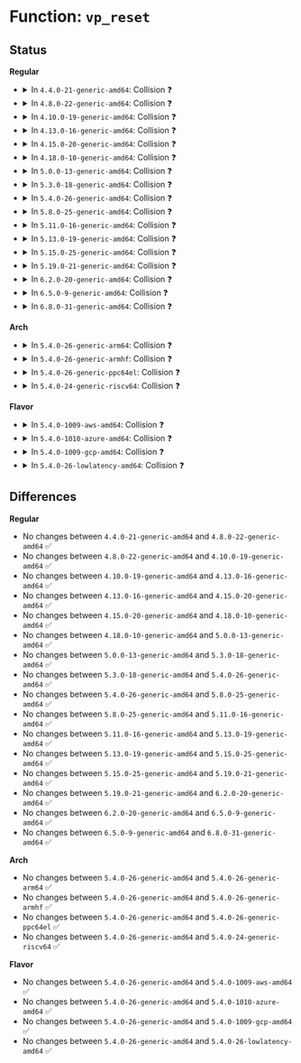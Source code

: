 # Function: <code>vp_reset</code>

## Status
<b>Regular</b>
<ul>
<li>
<details>
<summary>In <code>4.4.0-21-generic-amd64</code>: Collision ❓</summary>

```c
void vp_reset(struct virtio_device * vdev)
```

```json
{
  "name": "vp_reset",
  "collision_type": "Static-Static Collision",
  "inline_type": "No",
  "funcs": [
    {
      "addr": 18446744071583830816,
      "name": "vp_reset",
      "external": false,
      "loc": "drivers/virtio/virtio_pci_modern.c:269",
      "file": "drivers/virtio/virtio_pci_modern.c",
      "inline": "seen, unknown",
      "caller_inline": [],
      "caller_func": []
    },
    {
      "addr": 18446744071583839264,
      "name": "vp_reset",
      "external": false,
      "loc": "drivers/virtio/virtio_pci_legacy.c:93",
      "file": "drivers/virtio/virtio_pci_legacy.c",
      "inline": "seen, unknown",
      "caller_inline": [],
      "caller_func": []
    }
  ],
  "symbols": [
    {
      "addr": 18446744071583830816,
      "name": "vp_reset",
      "section": ".text",
      "bind": "STB_LOCAL",
      "size": 58
    },
    {
      "addr": 18446744071583839264,
      "name": "vp_reset",
      "section": ".text",
      "bind": "STB_LOCAL",
      "size": 58
    }
  ]
}
```
</details>
</li>
<li>
<details>
<summary>In <code>4.8.0-22-generic-amd64</code>: Collision ❓</summary>

```c
void vp_reset(struct virtio_device * vdev)
```

```json
{
  "name": "vp_reset",
  "collision_type": "Static-Static Collision",
  "inline_type": "No",
  "funcs": [
    {
      "addr": 18446744071584160000,
      "name": "vp_reset",
      "external": false,
      "loc": "drivers/virtio/virtio_pci_modern.c:270",
      "file": "drivers/virtio/virtio_pci_modern.c",
      "inline": "seen, unknown",
      "caller_inline": [],
      "caller_func": []
    },
    {
      "addr": 18446744071584168176,
      "name": "vp_reset",
      "external": false,
      "loc": "drivers/virtio/virtio_pci_legacy.c:93",
      "file": "drivers/virtio/virtio_pci_legacy.c",
      "inline": "seen, unknown",
      "caller_inline": [],
      "caller_func": []
    }
  ],
  "symbols": [
    {
      "addr": 18446744071584160000,
      "name": "vp_reset",
      "section": ".text",
      "bind": "STB_LOCAL",
      "size": 74
    },
    {
      "addr": 18446744071584168176,
      "name": "vp_reset",
      "section": ".text",
      "bind": "STB_LOCAL",
      "size": 58
    }
  ]
}
```
</details>
</li>
<li>
<details>
<summary>In <code>4.10.0-19-generic-amd64</code>: Collision ❓</summary>

```c
void vp_reset(struct virtio_device * vdev)
```

```json
{
  "name": "vp_reset",
  "collision_type": "Static-Static Collision",
  "inline_type": "No",
  "funcs": [
    {
      "addr": 18446744071584341136,
      "name": "vp_reset",
      "external": false,
      "loc": "drivers/virtio/virtio_pci_modern.c:270",
      "file": "drivers/virtio/virtio_pci_modern.c",
      "inline": "seen, unknown",
      "caller_inline": [],
      "caller_func": []
    },
    {
      "addr": 18446744071584349456,
      "name": "vp_reset",
      "external": false,
      "loc": "drivers/virtio/virtio_pci_legacy.c:93",
      "file": "drivers/virtio/virtio_pci_legacy.c",
      "inline": "seen, unknown",
      "caller_inline": [],
      "caller_func": []
    }
  ],
  "symbols": [
    {
      "addr": 18446744071584341136,
      "name": "vp_reset",
      "section": ".text",
      "bind": "STB_LOCAL",
      "size": 74
    },
    {
      "addr": 18446744071584349456,
      "name": "vp_reset",
      "section": ".text",
      "bind": "STB_LOCAL",
      "size": 58
    }
  ]
}
```
</details>
</li>
<li>
<details>
<summary>In <code>4.13.0-16-generic-amd64</code>: Collision ❓</summary>

```c
void vp_reset(struct virtio_device * vdev)
```

```json
{
  "name": "vp_reset",
  "collision_type": "Static-Static Collision",
  "inline_type": "No",
  "funcs": [
    {
      "addr": 18446744071584422176,
      "name": "vp_reset",
      "external": false,
      "loc": "drivers/virtio/virtio_pci_modern.c:270",
      "file": "drivers/virtio/virtio_pci_modern.c",
      "inline": "seen, unknown",
      "caller_inline": [],
      "caller_func": []
    },
    {
      "addr": 18446744071584430816,
      "name": "vp_reset",
      "external": false,
      "loc": "drivers/virtio/virtio_pci_legacy.c:93",
      "file": "drivers/virtio/virtio_pci_legacy.c",
      "inline": "seen, unknown",
      "caller_inline": [],
      "caller_func": []
    }
  ],
  "symbols": [
    {
      "addr": 18446744071584422176,
      "name": "vp_reset",
      "section": ".text",
      "bind": "STB_LOCAL",
      "size": 74
    },
    {
      "addr": 18446744071584430816,
      "name": "vp_reset",
      "section": ".text",
      "bind": "STB_LOCAL",
      "size": 58
    }
  ]
}
```
</details>
</li>
<li>
<details>
<summary>In <code>4.15.0-20-generic-amd64</code>: Collision ❓</summary>

```c
void vp_reset(struct virtio_device * vdev)
```

```json
{
  "name": "vp_reset",
  "collision_type": "Static-Static Collision",
  "inline_type": "No",
  "funcs": [
    {
      "addr": 18446744071584829968,
      "name": "vp_reset",
      "external": false,
      "loc": "drivers/virtio/virtio_pci_modern.c:270",
      "file": "drivers/virtio/virtio_pci_modern.c",
      "inline": "seen, unknown",
      "caller_inline": [],
      "caller_func": []
    },
    {
      "addr": 18446744071584838752,
      "name": "vp_reset",
      "external": false,
      "loc": "drivers/virtio/virtio_pci_legacy.c:93",
      "file": "drivers/virtio/virtio_pci_legacy.c",
      "inline": "seen, unknown",
      "caller_inline": [],
      "caller_func": []
    }
  ],
  "symbols": [
    {
      "addr": 18446744071584829968,
      "name": "vp_reset",
      "section": ".text",
      "bind": "STB_LOCAL",
      "size": 74
    },
    {
      "addr": 18446744071584838752,
      "name": "vp_reset",
      "section": ".text",
      "bind": "STB_LOCAL",
      "size": 58
    }
  ]
}
```
</details>
</li>
<li>
<details>
<summary>In <code>4.18.0-10-generic-amd64</code>: Collision ❓</summary>

```c
void vp_reset(struct virtio_device * vdev)
```

```json
{
  "name": "vp_reset",
  "collision_type": "Static-Static Collision",
  "inline_type": "No",
  "funcs": [
    {
      "addr": 18446744071585060400,
      "name": "vp_reset",
      "external": false,
      "loc": "drivers/virtio/virtio_pci_modern.c:284",
      "file": "drivers/virtio/virtio_pci_modern.c",
      "inline": "seen, unknown",
      "caller_inline": [],
      "caller_func": []
    },
    {
      "addr": 18446744071585069456,
      "name": "vp_reset",
      "external": false,
      "loc": "drivers/virtio/virtio_pci_legacy.c:93",
      "file": "drivers/virtio/virtio_pci_legacy.c",
      "inline": "seen, unknown",
      "caller_inline": [],
      "caller_func": []
    }
  ],
  "symbols": [
    {
      "addr": 18446744071585060400,
      "name": "vp_reset",
      "section": ".text",
      "bind": "STB_LOCAL",
      "size": 74
    },
    {
      "addr": 18446744071585069456,
      "name": "vp_reset",
      "section": ".text",
      "bind": "STB_LOCAL",
      "size": 58
    }
  ]
}
```
</details>
</li>
<li>
<details>
<summary>In <code>5.0.0-13-generic-amd64</code>: Collision ❓</summary>

```c
void vp_reset(struct virtio_device * vdev)
```

```json
{
  "name": "vp_reset",
  "collision_type": "Static-Static Collision",
  "inline_type": "No",
  "funcs": [
    {
      "addr": 18446744071585169168,
      "name": "vp_reset",
      "external": false,
      "loc": "drivers/virtio/virtio_pci_modern.c:284",
      "file": "drivers/virtio/virtio_pci_modern.c",
      "inline": "seen, unknown",
      "caller_inline": [],
      "caller_func": []
    },
    {
      "addr": 18446744071585177776,
      "name": "vp_reset",
      "external": false,
      "loc": "drivers/virtio/virtio_pci_legacy.c:95",
      "file": "drivers/virtio/virtio_pci_legacy.c",
      "inline": "seen, unknown",
      "caller_inline": [],
      "caller_func": []
    }
  ],
  "symbols": [
    {
      "addr": 18446744071585169168,
      "name": "vp_reset",
      "section": ".text",
      "bind": "STB_LOCAL",
      "size": 74
    },
    {
      "addr": 18446744071585177776,
      "name": "vp_reset",
      "section": ".text",
      "bind": "STB_LOCAL",
      "size": 58
    }
  ]
}
```
</details>
</li>
<li>
<details>
<summary>In <code>5.3.0-18-generic-amd64</code>: Collision ❓</summary>

```c
void vp_reset(struct virtio_device * vdev)
```

```json
{
  "name": "vp_reset",
  "collision_type": "Static-Static Collision",
  "inline_type": "No",
  "funcs": [
    {
      "addr": 18446744071585381728,
      "name": "vp_reset",
      "external": false,
      "loc": "drivers/virtio/virtio_pci_modern.c:281",
      "file": "drivers/virtio/virtio_pci_modern.c",
      "inline": "seen, unknown",
      "caller_inline": [],
      "caller_func": []
    },
    {
      "addr": 18446744071585390192,
      "name": "vp_reset",
      "external": false,
      "loc": "drivers/virtio/virtio_pci_legacy.c:92",
      "file": "drivers/virtio/virtio_pci_legacy.c",
      "inline": "seen, unknown",
      "caller_inline": [],
      "caller_func": []
    }
  ],
  "symbols": [
    {
      "addr": 18446744071585381728,
      "name": "vp_reset",
      "section": ".text",
      "bind": "STB_LOCAL",
      "size": 77
    },
    {
      "addr": 18446744071585390192,
      "name": "vp_reset",
      "section": ".text",
      "bind": "STB_LOCAL",
      "size": 61
    }
  ]
}
```
</details>
</li>
<li>
<details>
<summary>In <code>5.4.0-26-generic-amd64</code>: Collision ❓</summary>

```c
void vp_reset(struct virtio_device * vdev)
```

```json
{
  "name": "vp_reset",
  "collision_type": "Static-Static Collision",
  "inline_type": "No",
  "funcs": [
    {
      "addr": 18446744071585522192,
      "name": "vp_reset",
      "external": false,
      "loc": "drivers/virtio/virtio_pci_modern.c:281",
      "file": "drivers/virtio/virtio_pci_modern.c",
      "inline": "seen, unknown",
      "caller_inline": [],
      "caller_func": []
    },
    {
      "addr": 18446744071585530704,
      "name": "vp_reset",
      "external": false,
      "loc": "drivers/virtio/virtio_pci_legacy.c:92",
      "file": "drivers/virtio/virtio_pci_legacy.c",
      "inline": "seen, unknown",
      "caller_inline": [],
      "caller_func": []
    }
  ],
  "symbols": [
    {
      "addr": 18446744071585522192,
      "name": "vp_reset",
      "section": ".text",
      "bind": "STB_LOCAL",
      "size": 77
    },
    {
      "addr": 18446744071585530704,
      "name": "vp_reset",
      "section": ".text",
      "bind": "STB_LOCAL",
      "size": 61
    }
  ]
}
```
</details>
</li>
<li>
<details>
<summary>In <code>5.8.0-25-generic-amd64</code>: Collision ❓</summary>

```c
void vp_reset(struct virtio_device * vdev)
```

```json
{
  "name": "vp_reset",
  "collision_type": "Static-Static Collision",
  "inline_type": "No",
  "funcs": [
    {
      "addr": 18446744071586239264,
      "name": "vp_reset",
      "external": false,
      "loc": "drivers/virtio/virtio_pci_modern.c:282",
      "file": "drivers/virtio/virtio_pci_modern.c",
      "inline": "seen, unknown",
      "caller_inline": [],
      "caller_func": []
    },
    {
      "addr": 18446744071586248000,
      "name": "vp_reset",
      "external": false,
      "loc": "drivers/virtio/virtio_pci_legacy.c:92",
      "file": "drivers/virtio/virtio_pci_legacy.c",
      "inline": "seen, unknown",
      "caller_inline": [],
      "caller_func": []
    }
  ],
  "symbols": [
    {
      "addr": 18446744071586239264,
      "name": "vp_reset",
      "section": ".text",
      "bind": "STB_LOCAL",
      "size": 79
    },
    {
      "addr": 18446744071586248000,
      "name": "vp_reset",
      "section": ".text",
      "bind": "STB_LOCAL",
      "size": 63
    }
  ]
}
```
</details>
</li>
<li>
<details>
<summary>In <code>5.11.0-16-generic-amd64</code>: Collision ❓</summary>

```c
void vp_reset(struct virtio_device * vdev)
```

```json
{
  "name": "vp_reset",
  "collision_type": "Static-Static Collision",
  "inline_type": "No",
  "funcs": [
    {
      "addr": 18446744071586357808,
      "name": "vp_reset",
      "external": false,
      "loc": "drivers/virtio/virtio_pci_modern.c:282",
      "file": "drivers/virtio/virtio_pci_modern.c",
      "inline": "seen, unknown",
      "caller_inline": [],
      "caller_func": []
    },
    {
      "addr": 18446744071586366224,
      "name": "vp_reset",
      "external": false,
      "loc": "drivers/virtio/virtio_pci_legacy.c:92",
      "file": "drivers/virtio/virtio_pci_legacy.c",
      "inline": "seen, unknown",
      "caller_inline": [],
      "caller_func": []
    }
  ],
  "symbols": [
    {
      "addr": 18446744071586357808,
      "name": "vp_reset",
      "section": ".text",
      "bind": "STB_LOCAL",
      "size": 79
    },
    {
      "addr": 18446744071586366224,
      "name": "vp_reset",
      "section": ".text",
      "bind": "STB_LOCAL",
      "size": 63
    }
  ]
}
```
</details>
</li>
<li>
<details>
<summary>In <code>5.13.0-19-generic-amd64</code>: Collision ❓</summary>

```c
void vp_reset(struct virtio_device * vdev)
```

```json
{
  "name": "vp_reset",
  "collision_type": "Static-Static Collision",
  "inline_type": "No",
  "funcs": [
    {
      "addr": 18446744071586245120,
      "name": "vp_reset",
      "external": false,
      "loc": "drivers/virtio/virtio_pci_modern.c:161",
      "file": "drivers/virtio/virtio_pci_modern.c",
      "inline": "seen, unknown",
      "caller_inline": [],
      "caller_func": []
    },
    {
      "addr": 18446744071586250848,
      "name": "vp_reset",
      "external": false,
      "loc": "drivers/virtio/virtio_pci_legacy.c:92",
      "file": "drivers/virtio/virtio_pci_legacy.c",
      "inline": "seen, unknown",
      "caller_inline": [],
      "caller_func": []
    }
  ],
  "symbols": [
    {
      "addr": 18446744071586245120,
      "name": "vp_reset",
      "section": ".text",
      "bind": "STB_LOCAL",
      "size": 69
    },
    {
      "addr": 18446744071586250848,
      "name": "vp_reset",
      "section": ".text",
      "bind": "STB_LOCAL",
      "size": 63
    }
  ]
}
```
</details>
</li>
<li>
<details>
<summary>In <code>5.15.0-25-generic-amd64</code>: Collision ❓</summary>

```c
void vp_reset(struct virtio_device * vdev)
```

```json
{
  "name": "vp_reset",
  "collision_type": "Static-Static Collision",
  "inline_type": "No",
  "funcs": [
    {
      "addr": 18446744071586755424,
      "name": "vp_reset",
      "external": false,
      "loc": "drivers/virtio/virtio_pci_modern.c:161",
      "file": "drivers/virtio/virtio_pci_modern.c",
      "inline": "seen, unknown",
      "caller_inline": [],
      "caller_func": []
    },
    {
      "addr": 18446744071586761392,
      "name": "vp_reset",
      "external": false,
      "loc": "drivers/virtio/virtio_pci_legacy.c:92",
      "file": "drivers/virtio/virtio_pci_legacy.c",
      "inline": "seen, unknown",
      "caller_inline": [],
      "caller_func": []
    }
  ],
  "symbols": [
    {
      "addr": 18446744071586755424,
      "name": "vp_reset",
      "section": ".text",
      "bind": "STB_LOCAL",
      "size": 69
    },
    {
      "addr": 18446744071586761392,
      "name": "vp_reset",
      "section": ".text",
      "bind": "STB_LOCAL",
      "size": 63
    }
  ]
}
```
</details>
</li>
<li>
<details>
<summary>In <code>5.19.0-21-generic-amd64</code>: Collision ❓</summary>

```c
void vp_reset(struct virtio_device * vdev)
```

```json
{
  "name": "vp_reset",
  "collision_type": "Static-Static Collision",
  "inline_type": "No",
  "funcs": [
    {
      "addr": 18446744071588031984,
      "name": "vp_reset",
      "external": false,
      "loc": "drivers/virtio/virtio_pci_modern.c:161",
      "file": "drivers/virtio/virtio_pci_modern.c",
      "inline": "seen, unknown",
      "caller_inline": [],
      "caller_func": []
    },
    {
      "addr": 18446744071588038304,
      "name": "vp_reset",
      "external": false,
      "loc": "drivers/virtio/virtio_pci_legacy.c:93",
      "file": "drivers/virtio/virtio_pci_legacy.c",
      "inline": "seen, unknown",
      "caller_inline": [],
      "caller_func": []
    }
  ],
  "symbols": [
    {
      "addr": 18446744071588031984,
      "name": "vp_reset",
      "section": ".text",
      "bind": "STB_LOCAL",
      "size": 79
    },
    {
      "addr": 18446744071588038304,
      "name": "vp_reset",
      "section": ".text",
      "bind": "STB_LOCAL",
      "size": 63
    }
  ]
}
```
</details>
</li>
<li>
<details>
<summary>In <code>6.2.0-20-generic-amd64</code>: Collision ❓</summary>

```c
void vp_reset(struct virtio_device * vdev)
```

```json
{
  "name": "vp_reset",
  "collision_type": "Static-Static Collision",
  "inline_type": "No",
  "funcs": [
    {
      "addr": 18446744071589409008,
      "name": "vp_reset",
      "external": false,
      "loc": "drivers/virtio/virtio_pci_modern.c:164",
      "file": "drivers/virtio/virtio_pci_modern.c",
      "inline": "seen, unknown",
      "caller_inline": [],
      "caller_func": []
    },
    {
      "addr": 18446744071589416528,
      "name": "vp_reset",
      "external": false,
      "loc": "drivers/virtio/virtio_pci_legacy.c:93",
      "file": "drivers/virtio/virtio_pci_legacy.c",
      "inline": "seen, unknown",
      "caller_inline": [],
      "caller_func": []
    }
  ],
  "symbols": [
    {
      "addr": 18446744071589409008,
      "name": "vp_reset",
      "section": ".text",
      "bind": "STB_LOCAL",
      "size": 79
    },
    {
      "addr": 18446744071589416528,
      "name": "vp_reset",
      "section": ".text",
      "bind": "STB_LOCAL",
      "size": 63
    }
  ]
}
```
</details>
</li>
<li>
<details>
<summary>In <code>6.5.0-9-generic-amd64</code>: Collision ❓</summary>

```c
void vp_reset(struct virtio_device * vdev)
```

```json
{
  "name": "vp_reset",
  "collision_type": "Static-Static Collision",
  "inline_type": "No",
  "funcs": [
    {
      "addr": 18446744071589708112,
      "name": "vp_reset",
      "external": false,
      "loc": "drivers/virtio/virtio_pci_modern.c:164",
      "file": "drivers/virtio/virtio_pci_modern.c",
      "inline": "seen, unknown",
      "caller_inline": [],
      "caller_func": []
    },
    {
      "addr": 18446744071589715712,
      "name": "vp_reset",
      "external": false,
      "loc": "drivers/virtio/virtio_pci_legacy.c:93",
      "file": "drivers/virtio/virtio_pci_legacy.c",
      "inline": "seen, unknown",
      "caller_inline": [],
      "caller_func": []
    }
  ],
  "symbols": [
    {
      "addr": 18446744071589708112,
      "name": "vp_reset",
      "section": ".text",
      "bind": "STB_LOCAL",
      "size": 79
    },
    {
      "addr": 18446744071589715712,
      "name": "vp_reset",
      "section": ".text",
      "bind": "STB_LOCAL",
      "size": 63
    }
  ]
}
```
</details>
</li>
<li>
<details>
<summary>In <code>6.8.0-31-generic-amd64</code>: Collision ❓</summary>

```c
void vp_reset(struct virtio_device * vdev)
```

```json
{
  "name": "vp_reset",
  "collision_type": "Static-Static Collision",
  "inline_type": "No",
  "funcs": [
    {
      "addr": 18446744071590041520,
      "name": "vp_reset",
      "external": false,
      "loc": "drivers/virtio/virtio_pci_modern.c:391",
      "file": "drivers/virtio/virtio_pci_modern.c",
      "inline": "seen, unknown",
      "caller_inline": [],
      "caller_func": []
    },
    {
      "addr": 18446744071590051568,
      "name": "vp_reset",
      "external": false,
      "loc": "drivers/virtio/virtio_pci_legacy.c:93",
      "file": "drivers/virtio/virtio_pci_legacy.c",
      "inline": "seen, unknown",
      "caller_inline": [],
      "caller_func": []
    }
  ],
  "symbols": [
    {
      "addr": 18446744071590041520,
      "name": "vp_reset",
      "section": ".text",
      "bind": "STB_LOCAL",
      "size": 103
    },
    {
      "addr": 18446744071590051568,
      "name": "vp_reset",
      "section": ".text",
      "bind": "STB_LOCAL",
      "size": 63
    }
  ]
}
```
</details>
</li>
</ul>
<b>Arch</b>
<ul>
<li>
<details>
<summary>In <code>5.4.0-26-generic-arm64</code>: Collision ❓</summary>

```c
void vp_reset(struct virtio_device * vdev)
```

```json
{
  "name": "vp_reset",
  "collision_type": "Static-Static Collision",
  "inline_type": "No",
  "funcs": [
    {
      "addr": 18446603336498180736,
      "name": "vp_reset",
      "external": false,
      "loc": "drivers/virtio/virtio_pci_modern.c:281",
      "file": "drivers/virtio/virtio_pci_modern.c",
      "inline": "seen, unknown",
      "caller_inline": [],
      "caller_func": []
    },
    {
      "addr": 18446603336498188976,
      "name": "vp_reset",
      "external": false,
      "loc": "drivers/virtio/virtio_pci_legacy.c:92",
      "file": "drivers/virtio/virtio_pci_legacy.c",
      "inline": "seen, unknown",
      "caller_inline": [],
      "caller_func": []
    }
  ],
  "symbols": [
    {
      "addr": 18446603336498180736,
      "name": "vp_reset",
      "section": ".text",
      "bind": "STB_LOCAL",
      "size": 108
    },
    {
      "addr": 18446603336498188976,
      "name": "vp_reset",
      "section": ".text",
      "bind": "STB_LOCAL",
      "size": 88
    }
  ]
}
```
</details>
</li>
<li>
<details>
<summary>In <code>5.4.0-26-generic-armhf</code>: Collision ❓</summary>

```c
void vp_reset(struct virtio_device * vdev)
```

```json
{
  "name": "vp_reset",
  "collision_type": "Static-Static Collision",
  "inline_type": "No",
  "funcs": [
    {
      "addr": 3230945276,
      "name": "vp_reset",
      "external": false,
      "loc": "drivers/virtio/virtio_pci_modern.c:281",
      "file": "drivers/virtio/virtio_pci_modern.c",
      "inline": "seen, unknown",
      "caller_inline": [],
      "caller_func": []
    },
    {
      "addr": 3230953168,
      "name": "vp_reset",
      "external": false,
      "loc": "drivers/virtio/virtio_pci_legacy.c:92",
      "file": "drivers/virtio/virtio_pci_legacy.c",
      "inline": "seen, unknown",
      "caller_inline": [],
      "caller_func": []
    }
  ],
  "symbols": [
    {
      "addr": 3230945276,
      "name": "vp_reset",
      "section": ".text",
      "bind": "STB_LOCAL",
      "size": 92
    },
    {
      "addr": 3230953168,
      "name": "vp_reset",
      "section": ".text",
      "bind": "STB_LOCAL",
      "size": 68
    }
  ]
}
```
</details>
</li>
<li>
<details>
<summary>In <code>5.4.0-26-generic-ppc64el</code>: Collision ❓</summary>

```c
void vp_reset(struct virtio_device * vdev)
```

```json
{
  "name": "vp_reset",
  "collision_type": "Static-Static Collision",
  "inline_type": "No",
  "funcs": [
    {
      "addr": 13835058055291415872,
      "name": "vp_reset",
      "external": false,
      "loc": "drivers/virtio/virtio_pci_modern.c:281",
      "file": "drivers/virtio/virtio_pci_modern.c",
      "inline": "seen, unknown",
      "caller_inline": [],
      "caller_func": []
    },
    {
      "addr": 13835058055291427952,
      "name": "vp_reset",
      "external": false,
      "loc": "drivers/virtio/virtio_pci_legacy.c:92",
      "file": "drivers/virtio/virtio_pci_legacy.c",
      "inline": "seen, unknown",
      "caller_inline": [],
      "caller_func": []
    }
  ],
  "symbols": [
    {
      "addr": 13835058055291415872,
      "name": "vp_reset",
      "section": ".text",
      "bind": "STB_LOCAL",
      "size": 140
    },
    {
      "addr": 13835058055291427952,
      "name": "vp_reset",
      "section": ".text",
      "bind": "STB_LOCAL",
      "size": 104
    }
  ]
}
```
</details>
</li>
<li>
<details>
<summary>In <code>5.4.0-24-generic-riscv64</code>: Collision ❓</summary>

```c
void vp_reset(struct virtio_device * vdev)
```

```json
{
  "name": "vp_reset",
  "collision_type": "Static-Static Collision",
  "inline_type": "No",
  "funcs": [
    {
      "addr": 18446743936275961568,
      "name": "vp_reset",
      "external": false,
      "loc": "drivers/virtio/virtio_pci_modern.c:281",
      "file": "drivers/virtio/virtio_pci_modern.c",
      "inline": "seen, unknown",
      "caller_inline": [],
      "caller_func": []
    },
    {
      "addr": 18446743936275969748,
      "name": "vp_reset",
      "external": false,
      "loc": "drivers/virtio/virtio_pci_legacy.c:92",
      "file": "drivers/virtio/virtio_pci_legacy.c",
      "inline": "seen, unknown",
      "caller_inline": [],
      "caller_func": []
    }
  ],
  "symbols": [
    {
      "addr": 18446743936275961568,
      "name": "vp_reset",
      "section": ".text",
      "bind": "STB_LOCAL",
      "size": 128
    },
    {
      "addr": 18446743936275969748,
      "name": "vp_reset",
      "section": ".text",
      "bind": "STB_LOCAL",
      "size": 110
    }
  ]
}
```
</details>
</li>
</ul>
<b>Flavor</b>
<ul>
<li>
<details>
<summary>In <code>5.4.0-1009-aws-amd64</code>: Collision ❓</summary>

```c
void vp_reset(struct virtio_device * vdev)
```

```json
{
  "name": "vp_reset",
  "collision_type": "Static-Static Collision",
  "inline_type": "No",
  "funcs": [
    {
      "addr": 18446744071585284272,
      "name": "vp_reset",
      "external": false,
      "loc": "drivers/virtio/virtio_pci_modern.c:281",
      "file": "drivers/virtio/virtio_pci_modern.c",
      "inline": "seen, unknown",
      "caller_inline": [],
      "caller_func": []
    },
    {
      "addr": 18446744071585292736,
      "name": "vp_reset",
      "external": false,
      "loc": "drivers/virtio/virtio_pci_legacy.c:92",
      "file": "drivers/virtio/virtio_pci_legacy.c",
      "inline": "seen, unknown",
      "caller_inline": [],
      "caller_func": []
    }
  ],
  "symbols": [
    {
      "addr": 18446744071585284272,
      "name": "vp_reset",
      "section": ".text",
      "bind": "STB_LOCAL",
      "size": 77
    },
    {
      "addr": 18446744071585292736,
      "name": "vp_reset",
      "section": ".text",
      "bind": "STB_LOCAL",
      "size": 61
    }
  ]
}
```
</details>
</li>
<li>
<details>
<summary>In <code>5.4.0-1010-azure-amd64</code>: Collision ❓</summary>

```c
void vp_reset(struct virtio_device * vdev)
```

```json
{
  "name": "vp_reset",
  "collision_type": "Static-Static Collision",
  "inline_type": "No",
  "funcs": [
    {
      "addr": 18446744071585236736,
      "name": "vp_reset",
      "external": false,
      "loc": "drivers/virtio/virtio_pci_modern.c:281",
      "file": "drivers/virtio/virtio_pci_modern.c",
      "inline": "seen, unknown",
      "caller_inline": [],
      "caller_func": []
    },
    {
      "addr": 18446744071585245248,
      "name": "vp_reset",
      "external": false,
      "loc": "drivers/virtio/virtio_pci_legacy.c:92",
      "file": "drivers/virtio/virtio_pci_legacy.c",
      "inline": "seen, unknown",
      "caller_inline": [],
      "caller_func": []
    }
  ],
  "symbols": [
    {
      "addr": 18446744071585236736,
      "name": "vp_reset",
      "section": ".text",
      "bind": "STB_LOCAL",
      "size": 77
    },
    {
      "addr": 18446744071585245248,
      "name": "vp_reset",
      "section": ".text",
      "bind": "STB_LOCAL",
      "size": 61
    }
  ]
}
```
</details>
</li>
<li>
<details>
<summary>In <code>5.4.0-1009-gcp-amd64</code>: Collision ❓</summary>

```c
void vp_reset(struct virtio_device * vdev)
```

```json
{
  "name": "vp_reset",
  "collision_type": "Static-Static Collision",
  "inline_type": "No",
  "funcs": [
    {
      "addr": 18446744071585472592,
      "name": "vp_reset",
      "external": false,
      "loc": "drivers/virtio/virtio_pci_modern.c:281",
      "file": "drivers/virtio/virtio_pci_modern.c",
      "inline": "seen, unknown",
      "caller_inline": [],
      "caller_func": []
    },
    {
      "addr": 18446744071585481104,
      "name": "vp_reset",
      "external": false,
      "loc": "drivers/virtio/virtio_pci_legacy.c:92",
      "file": "drivers/virtio/virtio_pci_legacy.c",
      "inline": "seen, unknown",
      "caller_inline": [],
      "caller_func": []
    }
  ],
  "symbols": [
    {
      "addr": 18446744071585472592,
      "name": "vp_reset",
      "section": ".text",
      "bind": "STB_LOCAL",
      "size": 77
    },
    {
      "addr": 18446744071585481104,
      "name": "vp_reset",
      "section": ".text",
      "bind": "STB_LOCAL",
      "size": 61
    }
  ]
}
```
</details>
</li>
<li>
<details>
<summary>In <code>5.4.0-26-lowlatency-amd64</code>: Collision ❓</summary>

```c
void vp_reset(struct virtio_device * vdev)
```

```json
{
  "name": "vp_reset",
  "collision_type": "Static-Static Collision",
  "inline_type": "No",
  "funcs": [
    {
      "addr": 18446744071585580768,
      "name": "vp_reset",
      "external": false,
      "loc": "drivers/virtio/virtio_pci_modern.c:281",
      "file": "drivers/virtio/virtio_pci_modern.c",
      "inline": "seen, unknown",
      "caller_inline": [],
      "caller_func": []
    },
    {
      "addr": 18446744071585589280,
      "name": "vp_reset",
      "external": false,
      "loc": "drivers/virtio/virtio_pci_legacy.c:92",
      "file": "drivers/virtio/virtio_pci_legacy.c",
      "inline": "seen, unknown",
      "caller_inline": [],
      "caller_func": []
    }
  ],
  "symbols": [
    {
      "addr": 18446744071585580768,
      "name": "vp_reset",
      "section": ".text",
      "bind": "STB_LOCAL",
      "size": 77
    },
    {
      "addr": 18446744071585589280,
      "name": "vp_reset",
      "section": ".text",
      "bind": "STB_LOCAL",
      "size": 61
    }
  ]
}
```
</details>
</li>
</ul>

## Differences
<b>Regular</b>
<ul>
<li>
No changes between <code>4.4.0-21-generic-amd64</code> and <code>4.8.0-22-generic-amd64</code> ✅
</li>
<li>
No changes between <code>4.8.0-22-generic-amd64</code> and <code>4.10.0-19-generic-amd64</code> ✅
</li>
<li>
No changes between <code>4.10.0-19-generic-amd64</code> and <code>4.13.0-16-generic-amd64</code> ✅
</li>
<li>
No changes between <code>4.13.0-16-generic-amd64</code> and <code>4.15.0-20-generic-amd64</code> ✅
</li>
<li>
No changes between <code>4.15.0-20-generic-amd64</code> and <code>4.18.0-10-generic-amd64</code> ✅
</li>
<li>
No changes between <code>4.18.0-10-generic-amd64</code> and <code>5.0.0-13-generic-amd64</code> ✅
</li>
<li>
No changes between <code>5.0.0-13-generic-amd64</code> and <code>5.3.0-18-generic-amd64</code> ✅
</li>
<li>
No changes between <code>5.3.0-18-generic-amd64</code> and <code>5.4.0-26-generic-amd64</code> ✅
</li>
<li>
No changes between <code>5.4.0-26-generic-amd64</code> and <code>5.8.0-25-generic-amd64</code> ✅
</li>
<li>
No changes between <code>5.8.0-25-generic-amd64</code> and <code>5.11.0-16-generic-amd64</code> ✅
</li>
<li>
No changes between <code>5.11.0-16-generic-amd64</code> and <code>5.13.0-19-generic-amd64</code> ✅
</li>
<li>
No changes between <code>5.13.0-19-generic-amd64</code> and <code>5.15.0-25-generic-amd64</code> ✅
</li>
<li>
No changes between <code>5.15.0-25-generic-amd64</code> and <code>5.19.0-21-generic-amd64</code> ✅
</li>
<li>
No changes between <code>5.19.0-21-generic-amd64</code> and <code>6.2.0-20-generic-amd64</code> ✅
</li>
<li>
No changes between <code>6.2.0-20-generic-amd64</code> and <code>6.5.0-9-generic-amd64</code> ✅
</li>
<li>
No changes between <code>6.5.0-9-generic-amd64</code> and <code>6.8.0-31-generic-amd64</code> ✅
</li>
</ul>
<b>Arch</b>
<ul>
<li>
No changes between <code>5.4.0-26-generic-amd64</code> and <code>5.4.0-26-generic-arm64</code> ✅
</li>
<li>
No changes between <code>5.4.0-26-generic-amd64</code> and <code>5.4.0-26-generic-armhf</code> ✅
</li>
<li>
No changes between <code>5.4.0-26-generic-amd64</code> and <code>5.4.0-26-generic-ppc64el</code> ✅
</li>
<li>
No changes between <code>5.4.0-26-generic-amd64</code> and <code>5.4.0-24-generic-riscv64</code> ✅
</li>
</ul>
<b>Flavor</b>
<ul>
<li>
No changes between <code>5.4.0-26-generic-amd64</code> and <code>5.4.0-1009-aws-amd64</code> ✅
</li>
<li>
No changes between <code>5.4.0-26-generic-amd64</code> and <code>5.4.0-1010-azure-amd64</code> ✅
</li>
<li>
No changes between <code>5.4.0-26-generic-amd64</code> and <code>5.4.0-1009-gcp-amd64</code> ✅
</li>
<li>
No changes between <code>5.4.0-26-generic-amd64</code> and <code>5.4.0-26-lowlatency-amd64</code> ✅
</li>
</ul>
